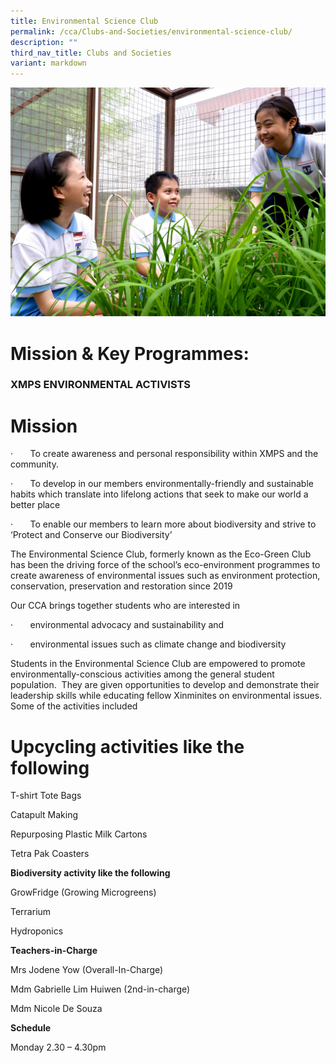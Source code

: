 ```yaml
---
title: Environmental Science Club
permalink: /cca/Clubs-and-Societies/environmental-science-club/
description: ""
third_nav_title: Clubs and Societies
variant: markdown
---
```

![](/images/CCA/env%20club%20s.jpg)

# **Mission & Key Programmes:**

### **XMPS ENVIRONMENTAL ACTIVISTS**

# **Mission**

·       To create awareness and personal responsibility within XMPS and the community.

·       To develop in our members environmentally-friendly and sustainable habits which translate into lifelong actions that seek to make our world a better place

·       To enable our members to learn more about biodiversity and strive to ‘Protect and Conserve our Biodiversity’

The Environmental Science Club, formerly known as the Eco-Green Club has been the driving force of the school’s eco-environment programmes to create awareness of environmental issues such as environment protection, conservation, preservation and restoration since 2019

Our CCA brings together students who are interested in

·       environmental advocacy and sustainability and

·       environmental issues such as climate change and biodiversity

Students in the Environmental Science Club are empowered to promote environmentally-conscious activities among the general student population.  They are given opportunities to develop and demonstrate their leadership skills while educating fellow Xinminites on environmental issues. Some of the activities included

# **Upcycling activities like the following**

T-shirt Tote Bags

Catapult Making

Repurposing Plastic Milk Cartons    

Tetra Pak Coasters

**Biodiversity activity like the following**

GrowFridge (Growing Microgreens)

Terrarium

Hydroponics

**Teachers-in-Charge**

Mrs Jodene Yow (Overall-In-Charge)

Mdm Gabrielle Lim Huiwen  (2nd-in-charge)

Mdm Nicole De Souza


**Schedule**

Monday 2.30 – 4.30pm